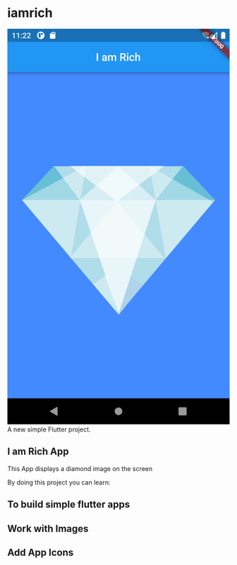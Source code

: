 # iamrich
<div align="center">
<img src="/app.PNG"></img>
</div>
A new simple Flutter project.

## I am Rich App

This App displays a diamond image on the screen

By doing this project you can learn:
##  To build simple flutter apps
##  Work with Images
##  Add App Icons

